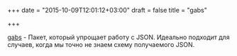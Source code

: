 +++
date = "2015-10-09T12:01:12+03:00"
draft = false
title = "gabs"

+++

<p><a href="https://github.com/Jeffail/gabs">gabs</a>&nbsp;- Пакет, который упрощает работу с JSON. Идеально подходит для случаев, когда мы точно не знаем схему получаемого JSON.</p>

